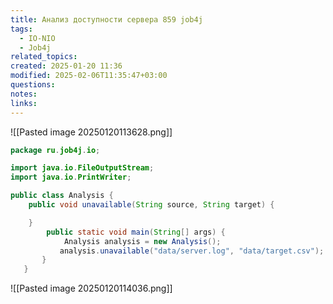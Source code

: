 ```yaml
---
title: Анализ доступности сервера 859 job4j
tags:
  - IO-NIO
  - Job4j
related_topics: 
created: 2025-01-20 11:36
modified: 2025-02-06T11:35:47+03:00
questions: 
notes: 
links: 
---
```





![[Pasted image 20250120113628.png]]

```java
package ru.job4j.io;

import java.io.FileOutputStream;
import java.io.PrintWriter;

public class Analysis {
    public void unavailable(String source, String target) {

    }
        public static void main(String[] args) {
            Analysis analysis = new Analysis();
           analysis.unavailable("data/server.log", "data/target.csv");
       }
   }
```

![[Pasted image 20250120114036.png]]
 